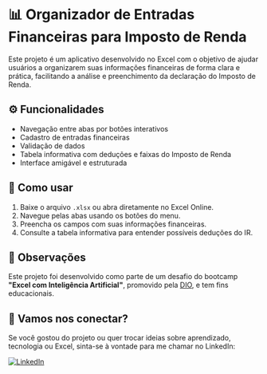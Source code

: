 # 📊 Organizador de Entradas Financeiras para Imposto de Renda

Este projeto é um aplicativo desenvolvido no Excel com o objetivo de ajudar usuários a organizarem suas informações financeiras de forma clara e prática, facilitando a análise e preenchimento da declaração do Imposto de Renda.

## ⚙️ Funcionalidades

- Navegação entre abas por botões interativos
- Cadastro de entradas financeiras
- Validação de dados
- Tabela informativa com deduções e faixas do Imposto de Renda
- Interface amigável e estruturada

## 📂 Como usar

1. Baixe o arquivo `.xlsx` ou abra diretamente no Excel Online.
2. Navegue pelas abas usando os botões do menu.
3. Preencha os campos com suas informações financeiras.
4. Consulte a tabela informativa para entender possíveis deduções do IR.

## 📌 Observações

Este projeto foi desenvolvido como parte de um desafio do bootcamp **"Excel com Inteligência Artificial"**, promovido pela [DIO](https://www.dio.me/), e tem fins educacionais.

## 🤝 Vamos nos conectar?

Se você gostou do projeto ou quer trocar ideias sobre aprendizado, tecnologia ou Excel, sinta-se à vontade para me chamar no LinkedIn:

[![LinkedIn](https://img.shields.io/badge/LinkedIn-blue?style=flat&logo=linkedin&logoColor=white)](https://www.linkedin.com/in/ingrid-feitosa-sts/)
